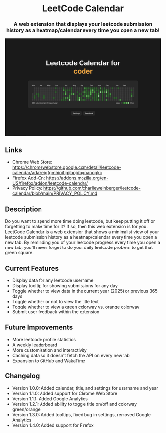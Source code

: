 <h1 align="center">LeetCode Calendar</h1>

<h3 align="center">A web extension that displays your leetcode submission history as a heatmap/calendar every time you open a new tab!</h3>

<img src="./public/screenshots/green.png" />

## Links

- Chrome Web Store: https://chromewebstore.google.com/detail/leetcode-calendar/adakeigfgmhioifigjibpjdbgnanogkc
- Firefox Add-On: https://addons.mozilla.org/en-US/firefox/addon/leetcode-calendar/
- Privacy Policy: https://github.com/charlieweinberger/leetcode-calendar/blob/main/PRIVACY_POLICY.md

## Description

Do you want to spend more time doing leetcode, but keep putting it off or forgetting to make time for it? If so, then this web extension is for you. LeetCode Calendar is a web extension that shows a minimalist view of your leetcode submission history as a heatmap/calendar every time you open a new tab. By reminding you of your leetcode progress every time you open a new tab, you'll never forget to do your daily leetcode problem to get that green square.

## Current Features

- Display data for any leetcode username
- Display tooltip for showing submissions for any day
- Toggle whether to view data in the current year (2025) or previous 365 days
- Toggle whether or not to view the title text
- Toggle whether to view a green colorway vs. orange colorway
- Submit user feedback within the extension

## Future Improvements

- More leetcode profile statistics
- A weekly leaderboard
- More customization and interactivity
- Caching data so it doesn't fetch the API on every new tab
- Expansion to GitHub and WakaTime

## Changelog

- Version 1.0.0: Added calendar, title, and settings for username and year
- Version 1.1.0: Added support for Chrome Web Store
- Version 1.1.1: Added Google Analytics
- Version 1.2.1: Added ability to toggle title on/off and colorway green/orange
- Version 1.3.0: Added tooltips, fixed bug in settings, removed Google Analytics
- Version 1.4.0: Added support for Firefox